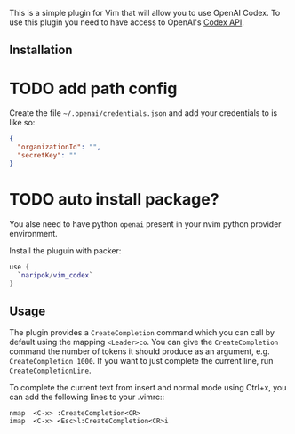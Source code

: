 This is a simple plugin for Vim that will allow you to use OpenAI Codex.
To use this plugin you need to have access to OpenAI's [Codex API](https://openai.com/blog/openai-codex/).

## Installation

# TODO add path config
Create the file `~/.openai/credentials.json` and add your credentials to is like so:

```json
{
  "organizationId": "",
  "secretKey": ""
}
```

# TODO auto install package?
You alse need to have python `openai` present in your nvim python provider environment.

Install the pluguin with packer:

```lua
use {
  `naripok/vim_codex`
}
```

## Usage

The plugin provides a `CreateCompletion` command which you can call by default using the mapping
`<Leader>co`.
You can give the `CreateCompletion` command the number of tokens it should produce as an argument, e.g. `CreateCompletion 1000`.
If you want to just complete the current line, run `CreateCompletionLine`.

To complete the current text from insert and normal mode using Ctrl+x, you can add the following
lines to your .vimrc::

```
nmap  <C-x> :CreateCompletion<CR>
imap  <C-x> <Esc>l:CreateCompletion<CR>i
```
